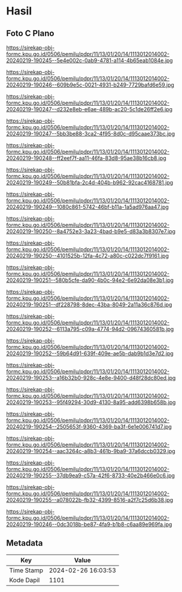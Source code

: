# Hasil

## Foto C Plano

https://sirekap-obj-formc.kpu.go.id/0506/pemilu/pdpr/11/13/01/20/14/1113012014002-20240219-190245--5e4e002c-0ab9-4781-a114-4b65eab1084e.jpg

https://sirekap-obj-formc.kpu.go.id/0506/pemilu/pdpr/11/13/01/20/14/1113012014002-20240219-190246--609b9e5c-0021-4931-b249-7729bafd6e59.jpg

https://sirekap-obj-formc.kpu.go.id/0506/pemilu/pdpr/11/13/01/20/14/1113012014002-20240219-190247--d232e8eb-e6ae-489b-ac20-5c1de26ff2e6.jpg

https://sirekap-obj-formc.kpu.go.id/0506/pemilu/pdpr/11/13/01/20/14/1113012014002-20240219-190247--5bb3be88-3ca2-4f95-8d0c-d95caae373bc.jpg

https://sirekap-obj-formc.kpu.go.id/0506/pemilu/pdpr/11/13/01/20/14/1113012014002-20240219-190248--ff2eef7f-aa11-46fa-83d8-95ae38b16cb8.jpg

https://sirekap-obj-formc.kpu.go.id/0506/pemilu/pdpr/11/13/01/20/14/1113012014002-20240219-190249--50b81bfa-2c4d-404b-b962-92cac4168781.jpg

https://sirekap-obj-formc.kpu.go.id/0506/pemilu/pdpr/11/13/01/20/14/1113012014002-20240219-190249--1080c861-5742-46bf-b11a-1a5ad976aa47.jpg

https://sirekap-obj-formc.kpu.go.id/0506/pemilu/pdpr/11/13/01/20/14/1113012014002-20240219-190250--8a4752e3-3a23-4bad-b9e5-d83a3b8307e7.jpg

https://sirekap-obj-formc.kpu.go.id/0506/pemilu/pdpr/11/13/01/20/14/1113012014002-20240219-190250--4101525b-12fa-4c72-a80c-c022dc7f9161.jpg

https://sirekap-obj-formc.kpu.go.id/0506/pemilu/pdpr/11/13/01/20/14/1113012014002-20240219-190251--580b5cfe-da90-4b0c-94e2-6e92da08e3b1.jpg

https://sirekap-obj-formc.kpu.go.id/0506/pemilu/pdpr/11/13/01/20/14/1113012014002-20240219-190251--df228798-8dec-43ba-8049-2a11a36c876d.jpg

https://sirekap-obj-formc.kpu.go.id/0506/pemilu/pdpr/11/13/01/20/14/1113012014002-20240219-190252--6113a795-c09a-4774-94d2-09674360581b.jpg

https://sirekap-obj-formc.kpu.go.id/0506/pemilu/pdpr/11/13/01/20/14/1113012014002-20240219-190252--59b64d91-639f-409e-ae5b-dab9b1d3e7d2.jpg

https://sirekap-obj-formc.kpu.go.id/0506/pemilu/pdpr/11/13/01/20/14/1113012014002-20240219-190253--a16b32b0-928c-4e8e-9400-d48f28dc80ed.jpg

https://sirekap-obj-formc.kpu.go.id/0506/pemilu/pdpr/11/13/01/20/14/1113012014002-20240219-190253--95f49294-30d9-4130-8a95-add6398b658b.jpg

https://sirekap-obj-formc.kpu.go.id/0506/pemilu/pdpr/11/13/01/20/14/1113012014002-20240219-190254--2505653f-9360-4369-ba3f-6e1e006741d7.jpg

https://sirekap-obj-formc.kpu.go.id/0506/pemilu/pdpr/11/13/01/20/14/1113012014002-20240219-190254--aac3264c-a8b3-461b-9ba9-37a6dccb0329.jpg

https://sirekap-obj-formc.kpu.go.id/0506/pemilu/pdpr/11/13/01/20/14/1113012014002-20240219-190255--37db9ea9-c57a-42f6-8733-40e2b466e0c6.jpg

https://sirekap-obj-formc.kpu.go.id/0506/pemilu/pdpr/11/13/01/20/14/1113012014002-20240219-190255--a078022b-fb32-4399-8516-a2f7c25d6b38.jpg

https://sirekap-obj-formc.kpu.go.id/0506/pemilu/pdpr/11/13/01/20/14/1113012014002-20240219-190246--0dc3018b-be87-4fa9-b1b8-c6aa89e969fa.jpg


## Metadata

| Key        | Value               |
| ---------- | ------------------- |
| Time Stamp | 2024-02-26 16:03:53 |
| Kode Dapil | 1101                |



